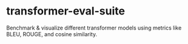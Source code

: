# transformer-eval-suite
Benchmark &amp; visualize different transformer models using metrics like BLEU, ROUGE, and cosine similarity.
